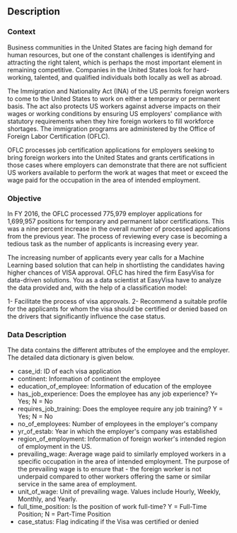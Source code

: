 ## Description
### Context
Business communities in the United States are facing high demand for human resources, but one of the constant challenges is identifying and attracting the right talent, which is perhaps the most important element in remaining competitive. Companies in the United States look for hard-working, talented, and qualified individuals both locally as well as abroad.

The Immigration and Nationality Act (INA) of the US permits foreign workers to come to the United States to work on either a temporary or permanent basis. The act also protects US workers against adverse impacts on their wages or working conditions by ensuring US employers' compliance with statutory requirements when they hire foreign workers to fill workforce shortages. The immigration programs are administered by the Office of Foreign Labor Certification (OFLC).

OFLC processes job certification applications for employers seeking to bring foreign workers into the United States and grants certifications in those cases where employers can demonstrate that there are not sufficient US workers available to perform the work at wages that meet or exceed the wage paid for the occupation in the area of intended employment.

### Objective
In FY 2016, the OFLC processed 775,979 employer applications for 1,699,957 positions for temporary and permanent labor certifications. This was a nine percent increase in the overall number of processed applications from the previous year. The process of reviewing every case is becoming a tedious task as the number of applicants is increasing every year.

The increasing number of applicants every year calls for a Machine Learning based solution that can help in shortlisting the candidates having higher chances of VISA approval. OFLC has hired the firm EasyVisa for data-driven solutions. You as a data scientist at EasyVisa have to analyze the data provided and, with the help of a classification model:

1- Facilitate the process of visa approvals.
2- Recommend a suitable profile for the applicants for whom the visa should be certified or denied based on the drivers that significantly influence the case status.

### Data Description
The data contains the different attributes of the employee and the employer. The detailed data dictionary is given below.

- case_id: ID of each visa application
- continent: Information of continent the employee
- education_of_employee: Information of education of the employee
- has_job_experience: Does the employee has any job experience? Y= Yes; N = No
- requires_job_training: Does the employee require any job training? Y = Yes; N = No
- no_of_employees: Number of employees in the employer's company
- yr_of_estab: Year in which the employer's company was established
- region_of_employment: Information of foreign worker's intended region of employment in the US.
- prevailing_wage: Average wage paid to similarly employed workers in a specific occupation in the area of intended employment. The purpose of the prevailing wage is to ensure that - the foreign worker is not underpaid compared to other workers offering the same or similar service in the same area of employment.
- unit_of_wage: Unit of prevailing wage. Values include Hourly, Weekly, Monthly, and Yearly.
- full_time_position: Is the position of work full-time? Y = Full-Time Position; N = Part-Time Position
- case_status: Flag indicating if the Visa was certified or denied
